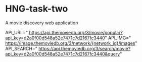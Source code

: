 # HNG-task-two

A movie discovery web application

API_URL="
https://api.themoviedb.org/3/movie/popular?api_key=d2a0f00d548a52e7471c7d2167fc3440"
API_IMG="
https://image.themoviedb.org/3/network/{network_id}/images"
API_SEARCH="
https://api.themoviedb.org/3/search/movie?api_key=d2a0f00d548a52e7471c7d2167fc3440&query"
